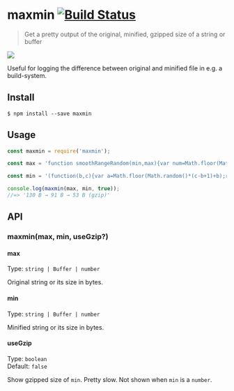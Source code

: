 # maxmin [![Build Status](https://travis-ci.com/sindresorhus/maxmin.svg?branch=master)](https://travis-ci.com/github/sindresorhus/maxmin)

> Get a pretty output of the original, minified, gzipped size of a string or buffer

![](screenshot.png)

Useful for logging the difference between original and minified file in e.g. a build-system.

## Install

```
$ npm install --save maxmin
```

## Usage

```js
const maxmin = require('maxmin');

const max = 'function smoothRangeRandom(min,max){var num=Math.floor(Math.random()*(max-min+1)+min);return this.prev=num===this.prev?++num:num};';

const min = '(function(b,c){var a=Math.floor(Math.random()*(c-b+1)+b);return this.a=a===this.a?++a:a})()';

console.log(maxmin(max, min, true));
//=> '130 B → 91 B → 53 B (gzip)'
```

## API

### maxmin(max, min, useGzip?)

#### max

Type: `string | Buffer | number`

Original string or its size in bytes.

#### min

Type: `string | Buffer | number`

Minified string or its size in bytes.

#### useGzip

Type: `boolean`\
Default: `false`

Show gzipped size of `min`. Pretty slow. Not shown when `min` is a `number`.
